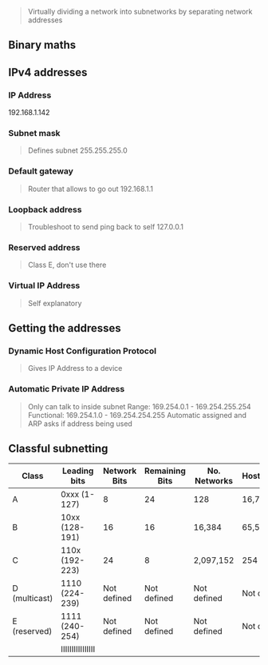 >Virtually dividing a network into subnetworks by separating network addresses
## Binary maths
## IPv4 addresses
### IP Address
192.168.1.142
### Subnet mask
>Defines subnet
>255.255.255.0
### Default gateway
>Router that allows to go out
>192.168.1.1
### Loopback address
>Troubleshoot to send ping back to self
>127.0.0.1
### Reserved address
>Class E, don't use there
### Virtual IP Address
>Self explanatory
## Getting the addresses
### Dynamic Host Configuration Protocol
>Gives IP Address to a device
### Automatic Private IP Address
>Only can talk to inside subnet
>Range: 169.254.0.1 - 169.254.255.254
>Functional: 169.254.1.0 - 169.254.254.255
>Automatic assigned and ARP asks if address being used

## Classful subnetting

| Class         | Leading bits     | Network Bits | Remaining Bits | No. Networks | Host/Network | Default Subnet Mask |
| ------------- | ---------------- | ------------ | -------------- | ------------ | ------------ | ------------------- |
| A             | 0xxx (1-127)     | 8            | 24             | 128          | 16,777,214   | 255.0.0.0           |
| B             | 10xx (128-191)   | 16           | 16             | 16,384       | 65,534       | 255.255.0.0         |
| C             | 110x (192-223)   | 24           | 8              | 2,097,152    | 254          | 255.255.255.0       |
| D (multicast) | 1110 (224-239)   | Not defined  | Not defined    | Not defined  | Not defined  | Not defined         |
| E (reserved)  | 1111 (240-254)   | Not defined  | Not defined    | Not defined  | Not defined  | Not defined         |
|               | IIIIIIIIIIIIIIII |              |                |              |              |                     |

